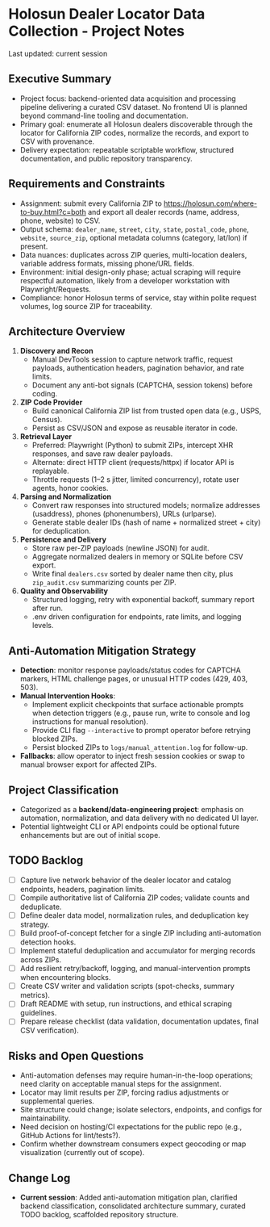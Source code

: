 # Holosun Dealer Locator Data Collection - Project Notes
Last updated: current session

## Executive Summary
- Project focus: backend-oriented data acquisition and processing pipeline delivering a curated CSV dataset. No frontend UI is planned beyond command-line tooling and documentation.
- Primary goal: enumerate all Holosun dealers discoverable through the locator for California ZIP codes, normalize the records, and export to CSV with provenance.
- Delivery expectation: repeatable scriptable workflow, structured documentation, and public repository transparency.

## Requirements and Constraints
- Assignment: submit every California ZIP to https://holosun.com/where-to-buy.html?c=both and export all dealer records (name, address, phone, website) to CSV.
- Output schema: `dealer_name`, `street`, `city`, `state`, `postal_code`, `phone`, `website`, `source_zip`, optional metadata columns (category, lat/lon) if present.
- Data nuances: duplicates across ZIP queries, multi-location dealers, variable address formats, missing phone/URL fields.
- Environment: initial design-only phase; actual scraping will require respectful automation, likely from a developer workstation with Playwright/Requests.
- Compliance: honor Holosun terms of service, stay within polite request volumes, log source ZIP for traceability.

## Architecture Overview
1. **Discovery and Recon**
   - Manual DevTools session to capture network traffic, request payloads, authentication headers, pagination behavior, and rate limits.
   - Document any anti-bot signals (CAPTCHA, session tokens) before coding.
2. **ZIP Code Provider**
   - Build canonical California ZIP list from trusted open data (e.g., USPS, Census).
   - Persist as CSV/JSON and expose as reusable iterator in code.
3. **Retrieval Layer**
   - Preferred: Playwright (Python) to submit ZIPs, intercept XHR responses, and save raw dealer payloads.
   - Alternate: direct HTTP client (requests/httpx) if locator API is replayable.
   - Throttle requests (1–2 s jitter, limited concurrency), rotate user agents, honor cookies.
4. **Parsing and Normalization**
   - Convert raw responses into structured models; normalize addresses (usaddress), phones (phonenumbers), URLs (urlparse).
   - Generate stable dealer IDs (hash of name + normalized street + city) for deduplication.
5. **Persistence and Delivery**
   - Store raw per-ZIP payloads (newline JSON) for audit.
   - Aggregate normalized dealers in memory or SQLite before CSV export.
   - Write final `dealers.csv` sorted by dealer name then city, plus `zip_audit.csv` summarizing counts per ZIP.
6. **Quality and Observability**
   - Structured logging, retry with exponential backoff, summary report after run.
   - .env driven configuration for endpoints, rate limits, and logging levels.

## Anti-Automation Mitigation Strategy
- **Detection**: monitor response payloads/status codes for CAPTCHA markers, HTML challenge pages, or unusual HTTP codes (429, 403, 503).
- **Manual Intervention Hooks**:
  - Implement explicit checkpoints that surface actionable prompts when detection triggers (e.g., pause run, write to console and log instructions for manual resolution).
  - Provide CLI flag `--interactive` to prompt operator before retrying blocked ZIPs.
  - Persist blocked ZIPs to `logs/manual_attention.log` for follow-up.
- **Fallbacks**: allow operator to inject fresh session cookies or swap to manual browser export for affected ZIPs.

## Project Classification
- Categorized as a **backend/data-engineering project**: emphasis on automation, normalization, and data delivery with no dedicated UI layer.
- Potential lightweight CLI or API endpoints could be optional future enhancements but are out of initial scope.

## TODO Backlog
- [ ] Capture live network behavior of the dealer locator and catalog endpoints, headers, pagination limits.
- [ ] Compile authoritative list of California ZIP codes; validate counts and deduplicate.
- [ ] Define dealer data model, normalization rules, and deduplication key strategy.
- [ ] Build proof-of-concept fetcher for a single ZIP including anti-automation detection hooks.
- [ ] Implement stateful deduplication and accumulator for merging records across ZIPs.
- [ ] Add resilient retry/backoff, logging, and manual-intervention prompts when encountering blocks.
- [ ] Create CSV writer and validation scripts (spot-checks, summary metrics).
- [ ] Draft README with setup, run instructions, and ethical scraping guidelines.
- [ ] Prepare release checklist (data validation, documentation updates, final CSV verification).

## Risks and Open Questions
- Anti-automation defenses may require human-in-the-loop operations; need clarity on acceptable manual steps for the assignment.
- Locator may limit results per ZIP, forcing radius adjustments or supplemental queries.
- Site structure could change; isolate selectors, endpoints, and configs for maintainability.
- Need decision on hosting/CI expectations for the public repo (e.g., GitHub Actions for lint/tests?).
- Confirm whether downstream consumers expect geocoding or map visualization (currently out of scope).

## Change Log
- **Current session**: Added anti-automation mitigation plan, clarified backend classification, consolidated architecture summary, curated TODO backlog, scaffolded repository structure.
